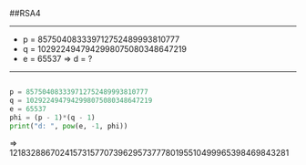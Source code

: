 
##RSA4

---

+ p = 857504083339712752489993810777
+ q = 1029224947942998075080348647219
+ e = 65537
  => d = ?

---

```python

p = 857504083339712752489993810777
q = 1029224947942998075080348647219
e = 65537
phi = (p - 1)*(q - 1)
print("d: ", pow(e, -1, phi))

```

=> 121832886702415731577073962957377780195510499965398469843281
